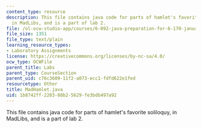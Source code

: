 ```yaml
---
content_type: resource
description: This file contains java code for parts of hamlet's favorite soliloquy,
  in MadLibs, and is a part of lab 2.
file: /ol-ocw-studio-app/courses/6-092-java-preparation-for-6-170-january-iap-2006/1b8742ff220388b25629fe3bdb497a92_MadHamlet.java
file_size: 1351
file_type: text/plain
learning_resource_types:
- Laboratory Assignments
license: https://creativecommons.org/licenses/by-nc-sa/4.0/
ocw_type: OCWFile
parent_title: Labs
parent_type: CourseSection
parent_uid: c76c3609-11f2-a073-ecc1-fdfd622e1fed
resourcetype: Other
title: MadHamlet.java
uid: 1b8742ff-2203-88b2-5629-fe3bdb497a92
---
```

This file contains java code for parts of hamlet's favorite soliloquy, in MadLibs, and is a part of lab 2.